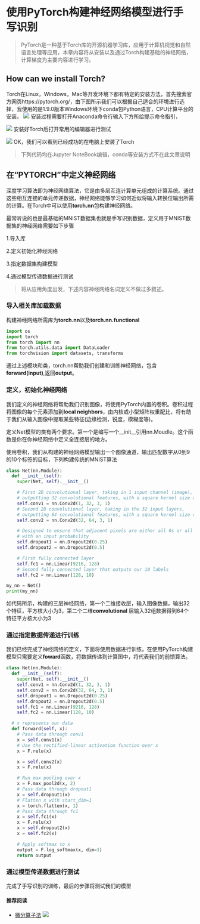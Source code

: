 

# 使用PyTorch构建神经网络模型进行手写识别

> PyTorch是一种基于Torch库的开源机器学习库，应用于计算机视觉和自然语言处理等应用，本章内容将从安装以及通过Torch构建基础的神经网络，计算梯度为主要内容进行学习。

## How can we install Torch?   

Torch在Linux，Windows，Mac等开发环境下都有特定的安装方法，首先搜索官方网页https://pytorch.org/，由下图所示我们可以根据自己适合的环境进行选择，我使用的是1.9.0版本Windows环境下conda包Python语言，CPU计算平台的安装。
![](https://cdn.jsdelivr.net/gh/filess/img1@main/2021/07/31/1627735268382-967f2841-ab83-4986-9d2b-77047b4c7eb2.png)
安装过程需要打开Anaconda命令行输入下方所给提示命令指引，

![](https://cdn.jsdelivr.net/gh/filess/img17@main/2021/07/31/1627735459536-ae9235e1-0a45-475f-a623-174cea4fb8e6.png)
安装好Torch后打开常用的编辑器进行测试

![](https://cdn.jsdelivr.net/gh/filess/img19@main/2021/07/31/1627735536215-eee0186e-26f6-4631-8cac-3000ae2881ce.png)
OK，我们可以看到已经成功的在电脑上安装了Torch

> 下列代码均在Jupyter NoteBook编辑，conda等安装方式不在此文章说明

## 在“PYTORCH”中定义神经网络

深度学习算法即为神经网络算法，它是由多层互连计算单元组成的计算系统。通过这些相互连接的单元传递数据，神经网络能够学习如何近似将输入转换位输出所需的计算。在Torch中可以使用**torch.nn**包构建神经网络。


最常听说的也是最基础的MNIST数据集也就是手写识别数据，定义用于MNIST数据集的神经网络需要如下步骤

1.导入库

2.定义初始化神经网络

3.指定数据集构建模型

4.通过模型传递数据进行测试

> 将从应用角度出发，下述内容神经网络名词定义不做过多叙述。
>

### 导入相关库加载数据

构建神经网络所需库为**torch.nn**以及**torch.nn.functional**
  ```python
  import os
import torch
from torch import nn
from torch.utils.data import DataLoader
from torchvision import datasets, transforms
  ```
通过上述模块和类，torch.nn帮助我们创建和训练神经网络，包含**forward(input)**,返回**output**。
### 定义，初始化神经网络

我们定义的神经网络将帮助我们识别图像，将使用PyTorch内置的卷积。卷积过程将图像的每个元素添加到**local neighbors**，由内核或小型矩阵权重配比，将有助于我们从输入图像中提取某些特征(边缘检测，锐度，模糊度等)。

定义Net模型的类有两个要求。第一个是编写一个__init__引用nn.Moudle。这个函数是你在你神经网络中定义全连接层的地方。

使用卷积，我们从构建的神经网络模型输出一个图像通道，输出匹配数字从0到9的10个标签的目标，下列构建传统的MNIST算法
  ```python
class Net(nn.Module):
    def __init__(self):
      super(Net, self).__init__()

      # First 2D convolutional layer, taking in 1 input channel (image),
      # outputting 32 convolutional features, with a square kernel size of 3
      self.conv1 = nn.Conv2d(1, 32, 3, 1)
      # Second 2D convolutional layer, taking in the 32 input layers,
      # outputting 64 convolutional features, with a square kernel size of 3
      self.conv2 = nn.Conv2d(32, 64, 3, 1)

      # Designed to ensure that adjacent pixels are either all 0s or all active
      # with an input probability
      self.dropout1 = nn.Dropout2d(0.25)
      self.dropout2 = nn.Dropout2d(0.5)

      # First fully connected layer
      self.fc1 = nn.Linear(9216, 128)
      # Second fully connected layer that outputs our 10 labels
      self.fc2 = nn.Linear(128, 10)

my_nn = Net()
print(my_nn)
  ```
如代码所示，构建的三层神经网络，第一个二维接收层，输入图像数据，输出32个特征，平方核大小为3，第二个二维**convolutional** 层输入32组数据得到64个特征平方核大小为3

### 通过指定数据传递进行训练
我们已经完成了神经网络的定义，下面将使用数据进行训练，在使用PyTorch构建模型只需要定义**foward**函数，将数据传递到计算图中，将代表我们的前馈算法。
  ```python
class Net(nn.Module):
    def __init__(self):
      super(Net, self).__init__()
      self.conv1 = nn.Conv2d(1, 32, 3, 1)
      self.conv2 = nn.Conv2d(32, 64, 3, 1)
      self.dropout1 = nn.Dropout2d(0.25)
      self.dropout2 = nn.Dropout2d(0.5)
      self.fc1 = nn.Linear(9216, 128)
      self.fc2 = nn.Linear(128, 10)

    # x represents our data
    def forward(self, x):
      # Pass data through conv1
      x = self.conv1(x)
      # Use the rectified-linear activation function over x
      x = F.relu(x)

      x = self.conv2(x)
      x = F.relu(x)

      # Run max pooling over x
      x = F.max_pool2d(x, 2)
      # Pass data through dropout1
      x = self.dropout1(x)
      # Flatten x with start_dim=1
      x = torch.flatten(x, 1)
      # Pass data through fc1
      x = self.fc1(x)
      x = F.relu(x)
      x = self.dropout2(x)
      x = self.fc2(x)

      # Apply softmax to x
      output = F.log_softmax(x, dim=1)
      return output
  ```
### 通过模型传递数据进行测试

完成了手写识别的训练，最后的步骤将测试我们的模型
#### 推荐阅读

- [微分算子法](https://mp.weixin.qq.com/s/yz3x4JtgnC0lSSOLrBp5lA)
![](https://cdn.jsdelivr.net/gh/filess/img1@main/2021/07/31/1627739160091-8a709507-cda2-476a-9b44-8a35ff0212e4.jpg)

